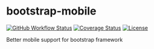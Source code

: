 # bootstrap-mobile

[![GitHub Workflow Status](https://img.shields.io/github/workflow/status/twinh/bootstrap-mobile/Build?style=flat-square)](https://github.com/twinh/bootstrap-mobile/actions)
[![Coverage Status](https://img.shields.io/coveralls/twinh/bootstrap-mobile.svg?style=flat-square)](https://coveralls.io/r/twinh/bootstrap-mobile?branch=master)
[![License](http://img.shields.io/badge/license-MIT-brightgreen.svg?style=flat-square)](http://www.opensource.org/licenses/MIT)

Better mobile support for bootstrap framework
